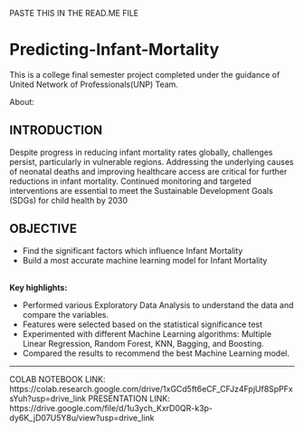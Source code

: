 PASTE THIS IN THE READ.ME FILE

# Predicting-Infant-Mortality

This is a college final semester project completed under the guidance of United Network of Professionals(UNP) Team.

About:<br>
<h2>INTRODUCTION</h2>
<p>
</p>
<p>
Despite progress in reducing infant mortality rates globally, challenges persist, particularly in vulnerable regions. Addressing the underlying causes of neonatal deaths and improving healthcare access are critical for further reductions in infant mortality. Continued monitoring and targeted interventions are essential to meet the Sustainable Development Goals (SDGs) for child health by 2030</p>
<h2>OBJECTIVE</h2>
<ul><li>Find the significant factors  which influence Infant Mortality</li>
<li>Build a most accurate machine learning model for Infant Mortality</li></ul>
<br><strong>Key highlights:</strong>
<br>
<ul>
<li>Performed various Exploratory Data Analysis to understand the data and compare the variables.
<li>Features were selected based on the statistical significance test</li>
<li>Experimented with different Machine Learning algorithms: Multiple Linear Regression, Random Forest, KNN, Bagging, and Boosting.
<li>Compared the results to recommend the best Machine Learning model.
</ul>
<hr>
COLAB NOTEBOOK LINK:  https://colab.research.google.com/drive/1xGCd5ft6eCF_CFJz4FpjUf8SpPFxsYuh?usp=drive_link 
  PRESENTATION LINK: https://drive.google.com/file/d/1u3ych_KxrD0QR-k3p-dy6K_jD07U5Y8u/view?usp=drive_link

